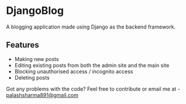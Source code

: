 # DjangoBlog

A blogging application made using Django as the backend framework.

## Features

* Making new posts
* Editing existing posts from both the admin site and the main site
* Blocking unauthorised access / incognito access
* Deleting posts

Got any problems with the code? Feel free to contribute or email me at - palashsharma891@gmail.com
